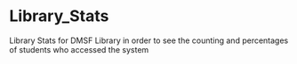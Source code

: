 # Library_Stats
Library Stats for DMSF Library in order to see the counting and percentages of students who accessed the system
